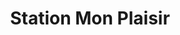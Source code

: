 ---
title: "Station Mon Plaisir"
url: /le-grau-du-roi/station-mon-plaisir-rue-des-sternes/
shop: Lebensmittel
---